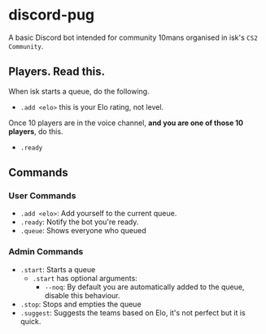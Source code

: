# discord-pug

A basic Discord bot intended for community 10mans organised in isk's `CS2 Community`.

## Players. Read this.

When isk starts a queue, do the following.

- `.add <elo>` this is your Elo rating, not level.

Once 10 players are in the voice channel, __and you are one of those 10 players__, do this.

- `.ready`

## Commands

### User Commands

- `.add <elo>`: Add yourself to the current queue.
- `.ready`: Notify the bot you're ready.
- `.queue`: Shows everyone who queued

### Admin Commands

- `.start`: Starts a queue
  - `.start` has optional arguments:
    - `--noq`: By default you are automatically added to the queue, disable this behaviour.
- `.stop`: Stops and empties the queue
- `.suggest`: Suggests the teams based on Elo, it's not perfect but it is quick.
